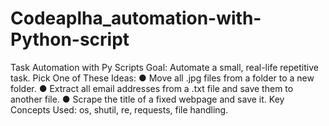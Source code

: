 # Codeaplha_automation-with-Python-script
Task Automation with Py Scripts Goal: Automate a small, real-life repetitive task. Pick One of These Ideas: ● Move all .jpg files from a folder to a new folder. ● Extract all email addresses from a .txt file and save them to another file. ● Scrape the title of a fixed webpage and save it. Key Concepts Used: os, shutil, re, requests, file handling.
